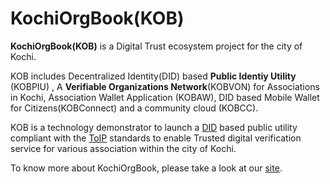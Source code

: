 # KochiOrgBook(KOB)

**KochiOrgBook(KOB)** is a Digital Trust ecosystem project for the city of Kochi. 

KOB includes Decentralized Identity(DID) based **Public Identiy Utility** (KOBPIU) , A **Verifiable Organizations Network**(KOBVON) for Associations in Kochi, Association Wallet Application (KOBAW), DID based Mobile Wallet for Citizens(KOBConnect) and a community cloud (KOBCC). 

KOB is a technology demonstrator to launch a [DID](./docs/glossary.md) based public utility compliant with the [ToIP](./docs/glossary.md) standards to enable Trusted digital verification service for various association within the city of Kochi.​

To know more about KochiOrgBook, please take a look at our [site](https://thekochiorgbook.github.io/KochiOrgBook/).

   



   
   



